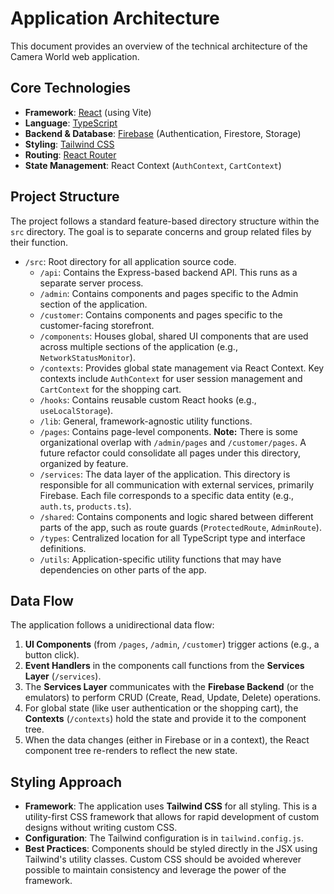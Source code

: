 # Application Architecture

This document provides an overview of the technical architecture of the Camera World web application.

## Core Technologies

- **Framework**: [React](https://reactjs.org/) (using Vite)
- **Language**: [TypeScript](https://www.typescriptlang.org/)
- **Backend & Database**: [Firebase](https://firebase.google.com/) (Authentication, Firestore, Storage)
- **Styling**: [Tailwind CSS](https://tailwindcss.com/)
- **Routing**: [React Router](https://reactrouter.com/)
- **State Management**: React Context (`AuthContext`, `CartContext`)

## Project Structure

The project follows a standard feature-based directory structure within the `src` directory. The goal is to separate concerns and group related files by their function.

-   `/src`: Root directory for all application source code.
    -   `/api`: Contains the Express-based backend API. This runs as a separate server process.
    -   `/admin`: Contains components and pages specific to the Admin section of the application.
    -   `/customer`: Contains components and pages specific to the customer-facing storefront.
    -   `/components`: Houses global, shared UI components that are used across multiple sections of the application (e.g., `NetworkStatusMonitor`).
    -   `/contexts`: Provides global state management via React Context. Key contexts include `AuthContext` for user session management and `CartContext` for the shopping cart.
    -   `/hooks`: Contains reusable custom React hooks (e.g., `useLocalStorage`).
    -   `/lib`: General, framework-agnostic utility functions.
    -   `/pages`: Contains page-level components. **Note:** There is some organizational overlap with `/admin/pages` and `/customer/pages`. A future refactor could consolidate all pages under this directory, organized by feature.
    -   `/services`: The data layer of the application. This directory is responsible for all communication with external services, primarily Firebase. Each file corresponds to a specific data entity (e.g., `auth.ts`, `products.ts`).
    -   `/shared`: Contains components and logic shared between different parts of the app, such as route guards (`ProtectedRoute`, `AdminRoute`).
    -   `/types`: Centralized location for all TypeScript type and interface definitions.
    -   `/utils`: Application-specific utility functions that may have dependencies on other parts of the app.

## Data Flow

The application follows a unidirectional data flow:

1.  **UI Components** (from `/pages`, `/admin`, `/customer`) trigger actions (e.g., a button click).
2.  **Event Handlers** in the components call functions from the **Services Layer** (`/services`).
3.  The **Services Layer** communicates with the **Firebase Backend** (or the emulators) to perform CRUD (Create, Read, Update, Delete) operations.
4.  For global state (like user authentication or the shopping cart), the **Contexts** (`/contexts`) hold the state and provide it to the component tree.
5.  When the data changes (either in Firebase or in a context), the React component tree re-renders to reflect the new state.

## Styling Approach

-   **Framework**: The application uses **Tailwind CSS** for all styling. This is a utility-first CSS framework that allows for rapid development of custom designs without writing custom CSS.
-   **Configuration**: The Tailwind configuration is in `tailwind.config.js`.
-   **Best Practices**: Components should be styled directly in the JSX using Tailwind's utility classes. Custom CSS should be avoided wherever possible to maintain consistency and leverage the power of the framework.
